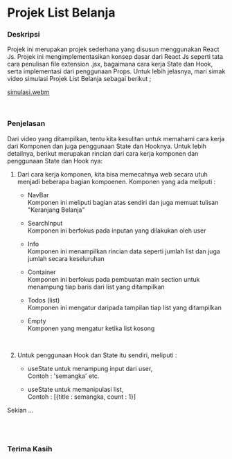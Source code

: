 # Projek List Belanja

### Deskripsi

Projek ini merupakan projek sederhana yang disusun menggunakan React Js. Projek ini mengimplementasikan konsep dasar dari
React Js seperti tata cara penulisan file extension .jsx, bagaimana cara kerja State dan Hook, serta implementasi dari penggunaan
Props. Untuk lebih jelasnya, mari simak video simulasi Projek List Belanja sebagai berikut ; 

[simulasi.webm](https://github.com/hrmneffdii/List-Belanja/assets/149390129/98349694-b46b-4c31-95a6-87b9c67ca0b5)

<br>

### Penjelasan



Dari video yang ditampilkan, tentu kita kesulitan untuk memahami cara kerja dari Komponen dan juga penggunaan State dan Hooknya. Untuk lebih detailnya, berikut merupakan rincian dari cara kerja komponen dan penggunaan State dan Hook nya:


1. Dari cara kerja komponen, kita bisa memecahnya web secara utuh menjadi beberapa bagian kompoenen. Komponen yang ada meliputi :
   
    - NavBar <br>
      Komponen ini meliputi bagian atas sendiri dan juga memuat tulisan "Keranjang Belanja"
      
    - SearchInput <br>
      Komponen ini berfokus pada inputan yang dilakukan oleh user
      
    - Info <br>
      Komponen ini menampilkan rincian data seperti jumlah list dan juga jumlah secara keseluruhan
      
    - Container <br>
      Komponen ini berfokus pada pembuatan main section untuk menampung tiap baris dari list yang ditampilkan
      
    - Todos (list) <br>
      Komponen ini mengatur daripada tampilan tiap list yang ditampilkan
      
    - Empty <br>
      Komponen yang mengatur ketika list kosong


    <br>
2. Untuk penggunaan Hook dan State itu sendiri, meliputi :
   
    - useState untuk menampung input dari user, <br>
      Contoh : 'semangka' etc.
      
    - useState untuk memanipulasi list, <br>
      Contoh :
      [{title : semangka, count : 1}]


Sekian ... 

<br><br>
### Terima Kasih
